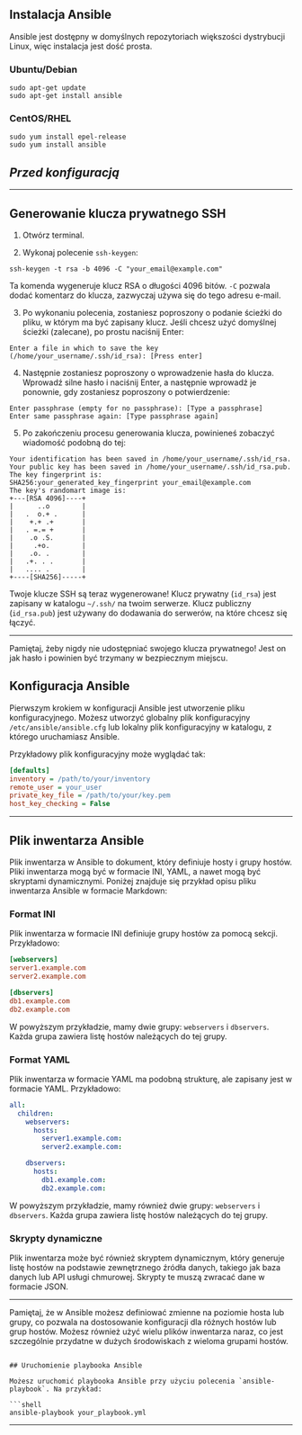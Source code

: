 

## Instalacja Ansible

Ansible jest dostępny w domyślnych repozytoriach większości dystrybucji Linux, więc instalacja jest dość prosta.

### Ubuntu/Debian

```shell
sudo apt-get update
sudo apt-get install ansible
```

### CentOS/RHEL

```shell
sudo yum install epel-release
sudo yum install ansible
```

## *Przed konfiguracją*

---

## Generowanie klucza prywatnego SSH

1. Otwórz terminal.

2. Wykonaj polecenie `ssh-keygen`:

```shell
ssh-keygen -t rsa -b 4096 -C "your_email@example.com"
```
Ta komenda wygeneruje klucz RSA o długości 4096 bitów. `-C` pozwala dodać komentarz do klucza, zazwyczaj używa się do tego adresu e-mail.

3. Po wykonaniu polecenia, zostaniesz poproszony o podanie ścieżki do pliku, w którym ma być zapisany klucz. Jeśli chcesz użyć domyślnej ścieżki (zalecane), po prostu naciśnij Enter:

```shell
Enter a file in which to save the key (/home/your_username/.ssh/id_rsa): [Press enter]
```

4. Następnie zostaniesz poproszony o wprowadzenie hasła do klucza. Wprowadź silne hasło i naciśnij Enter, a następnie wprowadź je ponownie, gdy zostaniesz poproszony o potwierdzenie:

```shell
Enter passphrase (empty for no passphrase): [Type a passphrase]
Enter same passphrase again: [Type passphrase again]
```

5. Po zakończeniu procesu generowania klucza, powinieneś zobaczyć wiadomość podobną do tej:

```shell
Your identification has been saved in /home/your_username/.ssh/id_rsa.
Your public key has been saved in /home/your_username/.ssh/id_rsa.pub.
The key fingerprint is:
SHA256:your_generated_key_fingerprint your_email@example.com
The key's randomart image is:
+---[RSA 4096]----+
|      ..o        |
|   .  o.+ .      |
|    +.+ .+       |
|   . =.= +       |
|    .o .S.       |
|     .+o.        |
|    .o. .        |
|   .+. . .       |
|   .... .        |
+----[SHA256]-----+
```

Twoje klucze SSH są teraz wygenerowane! Klucz prywatny (`id_rsa`) jest zapisany w katalogu `~/.ssh/` na twoim serwerze. Klucz publiczny (`id_rsa.pub`) jest używany do dodawania do serwerów, na które chcesz się łączyć.

---

Pamiętaj, żeby nigdy nie udostępniać swojego klucza prywatnego! Jest on jak hasło i powinien być trzymany w bezpiecznym miejscu.


## Konfiguracja Ansible

Pierwszym krokiem w konfiguracji Ansible jest utworzenie pliku konfiguracyjnego. Możesz utworzyć globalny plik konfiguracyjny `/etc/ansible/ansible.cfg` lub lokalny plik konfiguracyjny w katalogu, z którego uruchamiasz Ansible.

Przykładowy plik konfiguracyjny może wyglądać tak:

```ini
[defaults]
inventory = /path/to/your/inventory
remote_user = your_user
private_key_file = /path/to/your/key.pem
host_key_checking = False
```

---

## Plik inwentarza Ansible
Plik inwentarza w Ansible to dokument, który definiuje hosty i grupy hostów. Pliki inwentarza mogą być w formacie INI, YAML, a nawet mogą być skryptami dynamicznymi. Poniżej znajduje się przykład opisu pliku inwentarza Ansible w formacie Markdown:

### Format INI

Plik inwentarza w formacie INI definiuje grupy hostów za pomocą sekcji. Przykładowo:

```ini
[webservers]
server1.example.com
server2.example.com

[dbservers]
db1.example.com
db2.example.com
```

W powyższym przykładzie, mamy dwie grupy: `webservers` i `dbservers`. Każda grupa zawiera listę hostów należących do tej grupy.

### Format YAML

Plik inwentarza w formacie YAML ma podobną strukturę, ale zapisany jest w formacie YAML. Przykładowo:

```yaml
all:
  children:
    webservers:
      hosts:
        server1.example.com:
        server2.example.com:

    dbservers:
      hosts:
        db1.example.com:
        db2.example.com:
```

W powyższym przykładzie, mamy również dwie grupy: `webservers` i `dbservers`. Każda grupa zawiera listę hostów należących do tej grupy.

### Skrypty dynamiczne

Plik inwentarza może być również skryptem dynamicznym, który generuje listę hostów na podstawie zewnętrznego źródła danych, takiego jak baza danych lub API usługi chmurowej. Skrypty te muszą zwracać dane w formacie JSON.

---

Pamiętaj, że w Ansible możesz definiować zmienne na poziomie hosta lub grupy, co pozwala na dostosowanie konfiguracji dla różnych hostów lub grup hostów. Możesz również użyć wielu plików inwentarza naraz, co jest szczególnie przydatne w dużych środowiskach z wieloma grupami hostów.
```

## Uruchomienie playbooka Ansible

Możesz uruchomić playbooka Ansible przy użyciu polecenia `ansible-playbook`. Na przykład:

```shell
ansible-playbook your_playbook.yml
```

---
